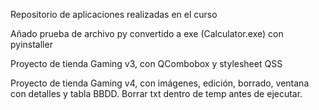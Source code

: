 Repositorio de aplicaciones realizadas en el curso 

Añado prueba de archivo py convertido a exe (Calculator.exe) con pyinstaller

Proyecto de tienda Gaming v3, con QCombobox y stylesheet QSS

Proyecto de tienda Gaming v4, con imágenes, edición, borrado, ventana con detalles y tabla BBDD. Borrar txt dentro de temp antes de ejecutar.
